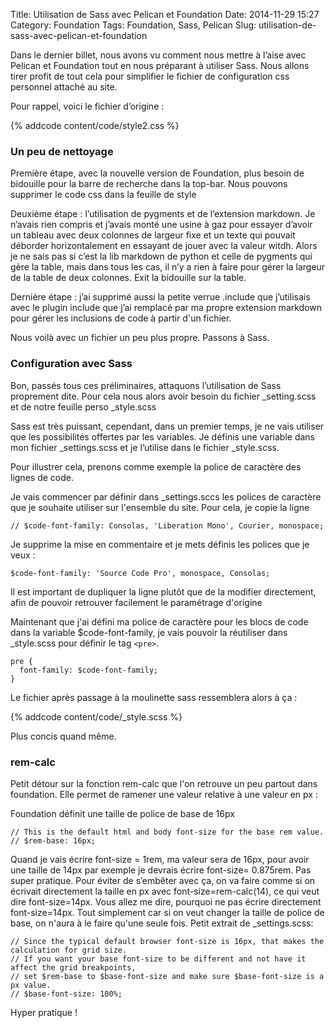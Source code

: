 Title: Utilisation de Sass avec Pelican et Foundation
Date: 2014-11-29 15:27
Category: Foundation 
Tags: Foundation, Sass, Pelican
Slug: utilisation-de-sass-avec-pelican-et-foundation


Dans le dernier billet, nous avons vu comment nous mettre à l’aise avec Pelican et Foundation tout en nous préparant à utiliser Sass. Nous allons tirer profit de tout cela pour simplifier le fichier de configuration css personnel attaché au site.

Pour rappel, voici le fichier d’origine :

{% addcode content/code/style2.css %}


### Un peu de nettoyage

Première étape, avec la nouvelle version de Foundation, plus besoin de bidouille pour la barre de recherche dans la top-bar. Nous pouvons supprimer le code css dans la feuille de style

Deuxième étape : l’utilisation de pygments et de l’extension markdown. Je n’avais rien compris et j’avais monté une usine à gaz pour essayer d’avoir un tableau avec deux colonnes de largeur fixe et un texte qui pouvait déborder horizontalement en essayant de jouer avec la valeur witdh. Alors je ne sais pas si c’est la lib markdown de python et celle de pygments qui gère la table, mais dans tous les cas, il n’y a rien à faire pour gérer la largeur de la table de deux colonnes. Exit la bidouille sur la table.

Dernière étape : j’ai supprimé aussi la petite verrue .include que j’utilisais avec le plugin include que j’ai remplacé par ma propre extension markdown pour gérer les inclusions de code à partir d'un fichier.

Nous voilà avec un fichier un peu plus propre. Passons à Sass.

### Configuration avec Sass

Bon, passés tous ces préliminaires, attaquons l’utilisation de Sass proprement dite. Pour cela nous alors avoir besoin du fichier _setting.scss et de notre feuille perso _style.scss

Sass est très puissant, cependant, dans un premier temps, je ne vais utiliser que les possibilités offertes par les variables. Je définis une variable dans mon fichier _settings.scss et je l’utilise dans le fichier _style.scss.

Pour illustrer cela, prenons comme exemple la police de caractère des lignes de code.

Je vais commencer par définir dans _settings.sccs les polices de caractère que je souhaite utiliser sur l'ensemble du site. Pour cela, je copie la ligne 

	// $code-font-family: Consolas, 'Liberation Mono', Courier, monospace;

Je supprime la mise en commentaire et je mets définis les polices que je veux :

	$code-font-family: 'Source Code Pro', monospace, Consolas;

Il est important de dupliquer la ligne plutôt que de la modifier directement, afin de pouvoir retrouver facilement le paramétrage d'origine


Maintenant que j'ai défini ma police de caractère pour les blocs de code dans la variable $code-font-family, je vais pouvoir la réutiliser dans _style.scss pour définir le tag `<pre>`.

	pre {
	  font-family: $code-font-family;
	}


Le fichier après passage à la moulinette sass ressemblera alors à ça :

{% addcode content/code/_style.scss %}

Plus concis quand même.

	
### rem-calc

Petit détour sur la fonction rem-calc que l'on retrouve un peu partout dans foundation. Elle permet de ramener une valeur relative à une valeur en px :

Foundation définit une taille de police de base de 16px

	// This is the default html and body font-size for the base rem value.
	// $rem-base: 16px;


Quand je vais écrire font-size = 1rem, ma valeur sera de 16px, pour avoir une taille de 14px par exemple je devrais écrire font-size= 0.875rem. Pas super pratique. Pour éviter de s’embêter avec ça, on va faire comme si on écrivait directement la taille en px avec font-size=rem-calc(14), ce qui veut dire font-size=14px. Vous allez me dire, pourquoi ne pas écrire directement font-size=14px. Tout simplement car si on veut changer la taille de police de base, on n'aura à le faire qu'une seule fois. Petit extrait de _settings.scss:

	// Since the typical default browser font-size is 16px, that makes the calculation for grid size.
	// If you want your base font-size to be different and not have it affect the grid breakpoints,
	// set $rem-base to $base-font-size and make sure $base-font-size is a px value.
	// $base-font-size: 100%;


Hyper pratique !


